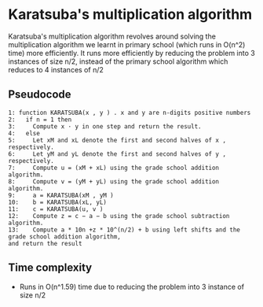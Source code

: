 # Karatsuba's multiplication algorithm
Karatsuba's multiplication algorithm revolves around solving the multiplication algorithm we learnt in primary school (which runs in O(n^2) time) more efficiently. It runs more efficiently by reducing the problem into 3 instances of size n/2, instead of the primary school algorithm which reduces to 4 instances of n/2

## Pseudocode
```
1: function KARATSUBA(x , y ) . x and y are n-digits positive numbers
2:   if n = 1 then
3:     Compute x · y in one step and return the result.
4:   else
5:     Let xM and xL denote the first and second halves of x , respectively.
6:     Let yM and yL denote the first and second halves of y , respectively.
7:     Compute u = (xM + xL) using the grade school addition algorithm.
8:     Compute v = (yM + yL) using the grade school addition algorithm.
9:     a = KARATSUBA(xM , yM )
10:    b = KARATSUBA(xL, yL)
11:    c = KARATSUBA(u, v )
12:    Compute z = c − a − b using the grade school subtraction algorithm.
13:    Compute a * 10n +z * 10^(n/2) + b using left shifts and the grade school addition algorithm,
and return the result
```

## Time complexity
- Runs in O(n^1.59) time due to reducing the problem into 3 instance of size n/2
